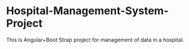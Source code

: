 # Hospital-Management-System-Project
This is Angular+Boot Strap project for management of data in a hospital.
